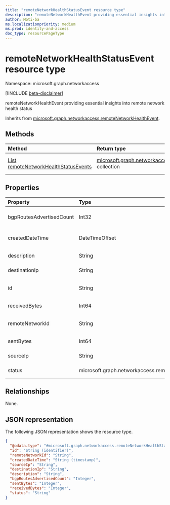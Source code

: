 ```yaml
---
title: "remoteNetworkHealthStatusEvent resource type"
description: "remoteNetworkHealthEvent providing essential insights into remote network health status."
author: Moti-ba
ms.localizationpriority: medium
ms.prod: identity-and-access
doc_type: resourcePageType
---
```


# remoteNetworkHealthStatusEvent resource type

Namespace: microsoft.graph.networkaccess

[!INCLUDE [beta-disclaimer](../../includes/beta-disclaimer.md)]

remoteNetworkHealthEvent providing essential insights into remote network health status


Inherits from [microsoft.graph.networkaccess.remoteNetworkHealthEvent](../resources/networkaccess-remotenetworkhealthevent.md).

## Methods
|Method|Return type|Description|
|:---|:---|:---|
|[List remoteNetworkHealthStatusEvents](../api/networkaccess-remotenetworkhealthstatusevent-list.md)|[microsoft.graph.networkaccess.remoteNetworkHealthStatusEvent](../resources/networkaccess-remotenetworkhealthstatusevent.md) collection|Get a list of the [microsoft.graph.networkaccess.remoteNetworkHealthStatusEvent](../resources/networkaccess-remotenetworkhealthstatusevent.md) objects and their properties.|



## Properties
|Property|Type|Description|
|:---|:---|:---|
|bgpRoutesAdvertisedCount|Int32|Count of BGP routes advertised through tunnel. Inherited from [microsoft.graph.networkaccess.remoteNetworkHealthEvent](../resources/networkaccess-remotenetworkhealthevent.md).|
|createdDateTime|DateTimeOffset|Time of original event generation in UTC Client time generated. Inherited from [microsoft.graph.networkaccess.remoteNetworkHealthEvent](../resources/networkaccess-remotenetworkhealthevent.md).|
|description|String|Description and summary of the event.  Inherited from [microsoft.graph.networkaccess.remoteNetworkHealthEvent](../resources/networkaccess-remotenetworkhealthevent.md).|
|destinationIp|String|The IP address of the destination. Inherited from [microsoft.graph.networkaccess.remoteNetworkHealthEvent](../resources/networkaccess-remotenetworkhealthevent.md).|
|id|String|A unique identifier for each remoteNetworkHealthEvent. Inherited from [microsoft.graph.networkaccess.remoteNetworkHealthEvent](../resources/networkaccess-remotenetworkhealthevent.md).|
|receivedBytes|Int64|The number of bytes sent from the destination to the source.|
|remoteNetworkId|String|A unique identifier for each remoteNetwork site. Inherited from [microsoft.graph.networkaccess.remoteNetworkHealthEvent](../resources/networkaccess-remotenetworkhealthevent.md).|
|sentBytes|Int64|The number of bytes sent from the source to the destination for the connection or session.|
|sourceIp|String|The public IP address. Inherited from [microsoft.graph.networkaccess.remoteNetworkHealthEvent](../resources/networkaccess-remotenetworkhealthevent.md).|
|status|microsoft.graph.networkaccess.remoteNetworkHealthAliveStatus|Alive status. The possible values are: `alive`, `unknownFutureValue`.|

## Relationships
None.

## JSON representation
The following JSON representation shows the resource type.
<!-- {
  "blockType": "resource",
  "keyProperty": "id",
  "@odata.type": "microsoft.graph.networkaccess.remoteNetworkHealthStatusEvent",
  "baseType": "microsoft.graph.networkaccess.remoteNetworkHealthEvent",
  "openType": false
}
-->
``` json
{
  "@odata.type": "#microsoft.graph.networkaccess.remoteNetworkHealthStatusEvent",
  "id": "String (identifier)",
  "remoteNetworkId": "String",
  "createdDateTime": "String (timestamp)",
  "sourceIp": "String",
  "destinationIp": "String",
  "description": "String",
  "bgpRoutesAdvertisedCount": "Integer",
  "sentBytes": "Integer",
  "receivedBytes": "Integer",
  "status": "String"
}
```

